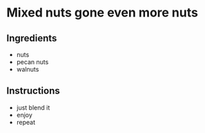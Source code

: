 # Mixed nuts gone even more nuts

## Ingredients

- nuts
- pecan nuts
- walnuts


## Instructions

- just blend it
- enjoy
- repeat
